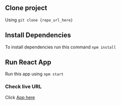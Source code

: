 
## Clone project
Using `git clone {repo_url_here}`

## Install Dependencies

To install dependencies run this command `npm install`

## Run React App

Run this app using `npm start`

### Check live URL 

Click [App here](https://as-web-test-ornate-semifreddo.netlify.app/)